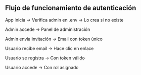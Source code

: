 ## Flujo de funcionamiento de autenticación
App inicia → Verifica admin en .env → Lo crea si no existe

Admin accede → Panel de administración

Admin envía invitación → Email con token único

Usuario recibe email → Hace clic en enlace

Usuario se registra → Con token válido

Usuario accede → Con rol asignado